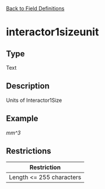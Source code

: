 [Back to Field Definitions](../../field_definition_overview)
# interactor1sizeunit

## Type
Text

## Description


Units of Interactor1Size
## Example
*mm^3*

## Restrictions
| Restriction |
| :---------: |
| Length <= 255 characters |

